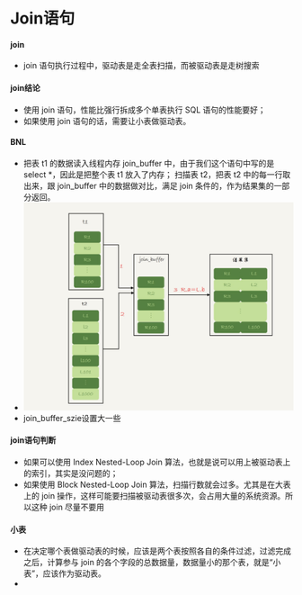 # Join语句
#### join
*  join 语句执行过程中，驱动表是走全表扫描，而被驱动表是走树搜索

#### join结论
* 使用 join 语句，性能比强行拆成多个单表执行 SQL 语句的性能要好；
* 如果使用 join 语句的话，需要让小表做驱动表。

#### BNL
* 把表 t1 的数据读入线程内存 join_buffer 中，由于我们这个语句中写的是 select *，因此是把整个表 t1 放入了内存；
扫描表 t2，把表 t2 中的每一行取出来，跟 join_buffer 中的数据做对比，满足 join 条件的，作为结果集的一部分返回。
* ![15ae4f17c46bf71e8349a8f2ef70d573](media/15488183158298/15ae4f17c46bf71e8349a8f2ef70d573.jpg)
* join_buffer_szie设置大一些

#### join语句判断
* 如果可以使用 Index Nested-Loop Join 算法，也就是说可以用上被驱动表上的索引，其实是没问题的；
* 如果使用 Block Nested-Loop Join 算法，扫描行数就会过多。尤其是在大表上的 join 操作，这样可能要扫描被驱动表很多次，会占用大量的系统资源。所以这种 join 尽量不要用

#### 小表
* 在决定哪个表做驱动表的时候，应该是两个表按照各自的条件过滤，过滤完成之后，计算参与 join 的各个字段的总数据量，数据量小的那个表，就是“小表”，应该作为驱动表。
* 